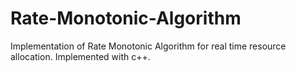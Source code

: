 # Rate-Monotonic-Algorithm
Implementation of Rate Monotonic Algorithm for real time resource allocation. Implemented with c++.
